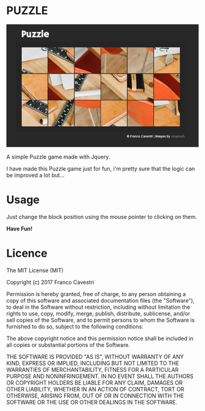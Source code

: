 PUZZLE
=================================

![Puzzle](https://raw.githubusercontent.com/cavestri/puzzle/master/puzzle.JPG "Awesome Puzzle!")

A simple Puzzle game made with Jquery.

I have made this Puzzle game just for fun, i'm pretty sure that the logic can be improved a lot but... 

Usage
=====

Just change the block position using the mouse pointer to clicking on them.

**Have Fun!**

Licence
=======

The MIT License (MIT)

Copyright (c) 2017 Franco Cavestri

Permission is hereby granted, free of charge, to any person obtaining a copy
of this software and associated documentation files (the "Software"), to deal
in the Software without restriction, including without limitation the rights
to use, copy, modify, merge, publish, distribute, sublicense, and/or sell
copies of the Software, and to permit persons to whom the Software is
furnished to do so, subject to the following conditions:

The above copyright notice and this permission notice shall be included in all
copies or substantial portions of the Software.

THE SOFTWARE IS PROVIDED "AS IS", WITHOUT WARRANTY OF ANY KIND, EXPRESS OR
IMPLIED, INCLUDING BUT NOT LIMITED TO THE WARRANTIES OF MERCHANTABILITY,
FITNESS FOR A PARTICULAR PURPOSE AND NONINFRINGEMENT. IN NO EVENT SHALL THE
AUTHORS OR COPYRIGHT HOLDERS BE LIABLE FOR ANY CLAIM, DAMAGES OR OTHER
LIABILITY, WHETHER IN AN ACTION OF CONTRACT, TORT OR OTHERWISE, ARISING FROM,
OUT OF OR IN CONNECTION WITH THE SOFTWARE OR THE USE OR OTHER DEALINGS IN THE
SOFTWARE.
